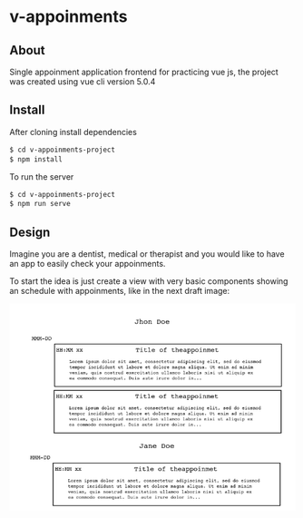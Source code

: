 # v-appoinments

## About

Single appoinment application frontend for practicing vue js, the project was created using vue cli version 5.0.4


## Install

After cloning install dependencies

```bash
$ cd v-appoinments-project
$ npm install
```

To run the server 

```bash
$ cd v-appoinments-project
$ npm run serve
```

## Design

Imagine you are a dentist, medical or therapist and you would like to have an app to easily check your appoinments.

To start the idea is just create a view with very basic components showing an schedule with appoinments, like in the next draft image:

![Draft 1](assets/draft1.png "Draft 1")

